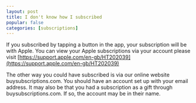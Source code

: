 ```yaml
---
layout: post
title: I don't know how I subscribed
popular: false
categories: [subscriptions]
---
```

If you subscribed by tapping a button in the app, your subscription will be with Apple. You can view your Apple subscriptions via your account please visit [https://support.apple.com/en-gb/HT202039](https://support.apple.com/en-gb/HT202039)

The other way you could have subscribed is via our online website buysubscriptions.com. You should have an account set up with your email address. It may also be that you had a subscription as a gift through buysubscriptions.com. If so, the account may be in their name.
